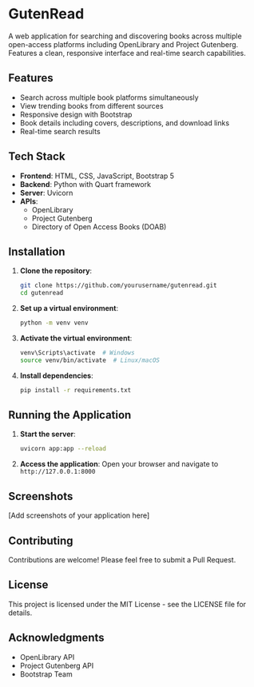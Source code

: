 # GutenRead

A web application for searching and discovering books across multiple open-access platforms including OpenLibrary and Project Gutenberg. Features a clean, responsive interface and real-time search capabilities.

## Features

- Search across multiple book platforms simultaneously
- View trending books from different sources
- Responsive design with Bootstrap
- Book details including covers, descriptions, and download links
- Real-time search results

## Tech Stack

- **Frontend**: HTML, CSS, JavaScript, Bootstrap 5
- **Backend**: Python with Quart framework
- **Server**: Uvicorn
- **APIs**: 
  - OpenLibrary
  - Project Gutenberg
  - Directory of Open Access Books (DOAB)

## Installation

1. **Clone the repository**:
   ```bash
   git clone https://github.com/yourusername/gutenread.git
   cd gutenread
   ```

2. **Set up a virtual environment**:
   ```bash
   python -m venv venv
   ```

3. **Activate the virtual environment**:
   ```bash
   venv\Scripts\activate  # Windows
   source venv/bin/activate  # Linux/macOS
   ```

4. **Install dependencies**:
   ```bash
   pip install -r requirements.txt
   ```

## Running the Application

1. **Start the server**:
   ```bash
   uvicorn app:app --reload
   ```

2. **Access the application**:
   Open your browser and navigate to `http://127.0.0.1:8000`

## Screenshots

[Add screenshots of your application here]

## Contributing

Contributions are welcome! Please feel free to submit a Pull Request.

## License

This project is licensed under the MIT License - see the LICENSE file for details.

## Acknowledgments

- OpenLibrary API
- Project Gutenberg API
- Bootstrap Team
